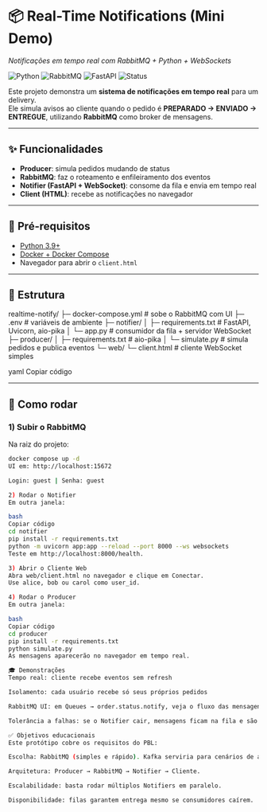 # 📦 Real-Time Notifications (Mini Demo)  
_Notificações em tempo real com RabbitMQ + Python + WebSockets_

![Python](https://img.shields.io/badge/python-3.9%2B-blue)
![RabbitMQ](https://img.shields.io/badge/RabbitMQ-3.12-orange)
![FastAPI](https://img.shields.io/badge/FastAPI-0.115-green)
![Status](https://img.shields.io/badge/status-prototype-lightgrey)

Este projeto demonstra um **sistema de notificações em tempo real** para um delivery.  
Ele simula avisos ao cliente quando o pedido é **PREPARADO → ENVIADO → ENTREGUE**, utilizando **RabbitMQ** como broker de mensagens.

---

## ✨ Funcionalidades
- **Producer**: simula pedidos mudando de status  
- **RabbitMQ**: faz o roteamento e enfileiramento dos eventos  
- **Notifier (FastAPI + WebSocket)**: consome da fila e envia em tempo real  
- **Client (HTML)**: recebe as notificações no navegador  

---

## 🔧 Pré-requisitos
- [Python 3.9+](https://www.python.org/)  
- [Docker + Docker Compose](https://docs.docker.com/get-docker/)  
- Navegador para abrir o `client.html`

---

## 📂 Estrutura
realtime-notify/
├─ docker-compose.yml # sobe o RabbitMQ com UI
├─ .env # variáveis de ambiente
├─ notifier/
│ ├─ requirements.txt # FastAPI, Uvicorn, aio-pika
│ └─ app.py # consumidor da fila + servidor WebSocket
├─ producer/
│ ├─ requirements.txt # aio-pika
│ └─ simulate.py # simula pedidos e publica eventos
└─ web/
└─ client.html # cliente WebSocket simples

yaml
Copiar código

---

## 🚀 Como rodar

### 1) Subir o RabbitMQ
Na raiz do projeto:
```bash
docker compose up -d
UI em: http://localhost:15672

Login: guest | Senha: guest

2) Rodar o Notifier
Em outra janela:

bash
Copiar código
cd notifier
pip install -r requirements.txt
python -m uvicorn app:app --reload --port 8000 --ws websockets
Teste em http://localhost:8000/health.

3) Abrir o Cliente Web
Abra web/client.html no navegador e clique em Conectar.
Use alice, bob ou carol como user_id.

4) Rodar o Producer
Em outra janela:

bash
Copiar código
cd producer
pip install -r requirements.txt
python simulate.py
As mensagens aparecerão no navegador em tempo real.

🎓 Demonstrações
Tempo real: cliente recebe eventos sem refresh

Isolamento: cada usuário recebe só seus próprios pedidos

RabbitMQ UI: em Queues → order.status.notify, veja o fluxo das mensagens

Tolerância a falhas: se o Notifier cair, mensagens ficam na fila e são entregues quando ele volta

✅ Objetivos educacionais
Este protótipo cobre os requisitos do PBL:

Escolha: RabbitMQ (simples e rápido). Kafka serviria para cenários de alto volume/replay.

Arquitetura: Producer → RabbitMQ → Notifier → Cliente.

Escalabilidade: basta rodar múltiplos Notifiers em paralelo.

Disponibilidade: filas garantem entrega mesmo se consumidores caírem.
